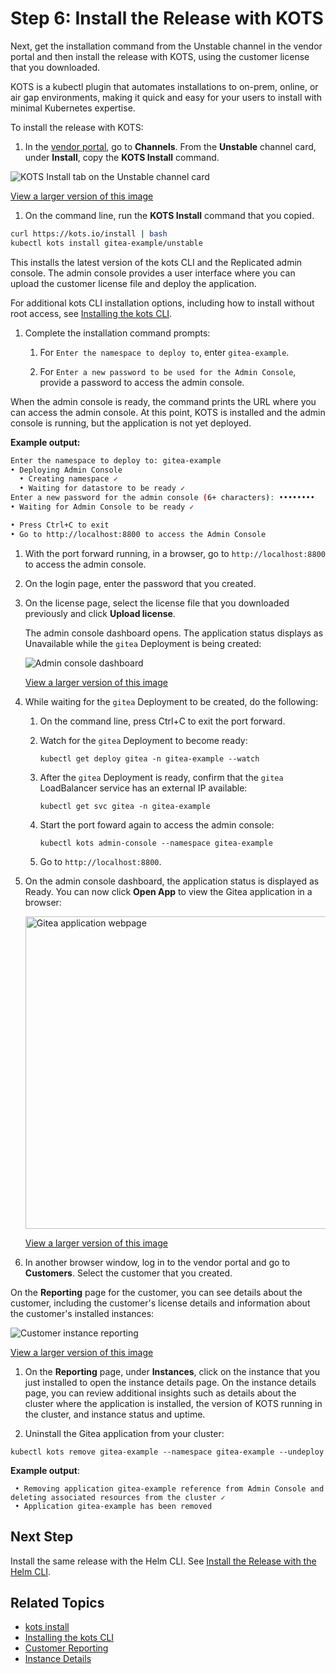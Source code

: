 # Step 6: Install the Release with KOTS

Next, get the installation command from the Unstable channel in the vendor portal and then install the release with KOTS, using the customer license that you downloaded.

KOTS is a kubectl plugin that automates installations to on-prem, online, or air gap environments, making it quick and easy for your users to install with minimal Kubernetes expertise.

To install the release with KOTS:

1. In the [vendor portal](https://vendor.replicated.com), go to **Channels**. From the **Unstable** channel card, under **Install**, copy the **KOTS Install** command.

  ![KOTS Install tab on the Unstable channel card](/images/helm-tutorial-unstable-kots-install-command.png)

  [View a larger version of this image](/images/helm-tutorial-unstable-kots-install-command.png)

1. On the command line, run the **KOTS Install** command that you copied.

  ```bash
  curl https://kots.io/install | bash
  kubectl kots install gitea-example/unstable
  ```

  This installs the latest version of the kots CLI and the Replicated admin console. The admin console provides a user interface where you can upload the customer license file and deploy the application.

  For additional kots CLI installation options, including how to install without root access, see [Installing the kots CLI](/reference/kots-cli-getting-started).

1. Complete the installation command prompts:

   1. For `Enter the namespace to deploy to`, enter `gitea-example`. 

   1. For `Enter a new password to be used for the Admin Console`, provide a password to access the admin console.

  When the admin console is ready, the command prints the URL where you can access the admin console. At this point, KOTS is installed and the admin console is running, but the application is not yet deployed.

  **Example output:**

  ```bash
  Enter the namespace to deploy to: gitea-example
  • Deploying Admin Console
    • Creating namespace ✓
    • Waiting for datastore to be ready ✓
  Enter a new password for the admin console (6+ characters): ••••••••
  • Waiting for Admin Console to be ready ✓

  • Press Ctrl+C to exit
  • Go to http://localhost:8800 to access the Admin Console
  ```

1. With the port forward running, in a browser, go to `http://localhost:8800` to access the admin console.

1. On the login page, enter the password that you created.

1. On the license page, select the license file that you downloaded previously and click **Upload license**.

   The admin console dashboard opens. The application status displays as Unavailable while the `gitea` Deployment is being created:

   ![Admin console dashboard](/images/tutorial-gitea-unavailable.png)

   [View a larger version of this image](/images/tutorial-gitea-unavailable.png)

1. While waiting for the `gitea` Deployment to be created, do the following:

   1. On the command line, press Ctrl+C to exit the port forward.

   1. Watch for the `gitea` Deployment to become ready:

      ```
      kubectl get deploy gitea -n gitea-example --watch
      ```

   1. After the `gitea` Deployment is ready, confirm that the `gitea` LoadBalancer service has an external IP available:

      ```
      kubectl get svc gitea -n gitea-example
      ```

   1. Start the port foward again to access the admin console:

      ```
      kubectl kots admin-console --namespace gitea-example 
      ```

   1. Go to `http://localhost:8800`.   

1. On the admin console dashboard, the application status is displayed as Ready. You can now click **Open App** to view the Gitea application in a browser:

   <img alt="Gitea application webpage" src="/images/gitea-app.png" width="500px"/>

   [View a larger version of this image](/images/gitea-app.png)

1. In another browser window, log in to the vendor portal and go to **Customers**. Select the customer that you created.

  On the **Reporting** page for the customer, you can see details about the customer, including the customer's license details and information about the customer's installed instances:

  ![Customer instance reporting](/images/tutorial-gitea-customer-reporting.png)

  [View a larger version of this image](/images/tutorial-gitea-customer-reporting.png)

1. On the **Reporting** page, under **Instances**, click on the instance that you just installed to open the instance details page. On the instance details page, you can review additional insights such as details about the cluster where the application is installed, the version of KOTS running in the cluster, and instance status and uptime.

1. Uninstall the Gitea application from your cluster:

  ```
  kubectl kots remove gitea-example --namespace gitea-example --undeploy
  ```
  **Example output**:
  ```
   • Removing application gitea-example reference from Admin Console and deleting associated resources from the cluster ✓
   • Application gitea-example has been removed
  ```

## Next Step

Install the same release with the Helm CLI. See [Install the Release with the Helm CLI](tutorial-kots-helm-install-helm).

## Related Topics

* [kots install](/reference/kots-cli-install/)
* [Installing the kots CLI](/reference/kots-cli-getting-started/)
* [Customer Reporting](customer-reporting)
* [Instance Details](instance-insights-details)
